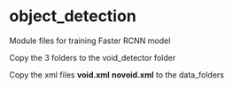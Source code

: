 # object_detection
Module files for training Faster RCNN model</br>

Copy the 3 folders to the void_detector folder </br>

Copy the xml files **void.xml** **novoid.xml** to the data_folders </br>
